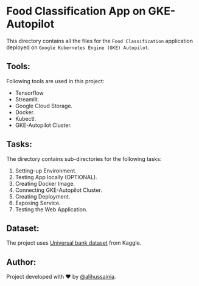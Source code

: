 # Food Classification App on GKE-Autopilot
This directory contains all the files for the `Food Classification` application deployed on `Google Kubernetes Engine (GKE) Autopilot`. 

## Tools:
Following tools are used in this project:

- Tensorflow
- Streamlit.
- Google Cloud Storage.
- Docker.
- Kubectl.
- GKE-Autopilot Cluster.

## Tasks:
The directory contains sub-directories for the following tasks:

1. Setting-up Environment.
3. Testing App locally (OPTIONAL).
4. Creating Docker Image.
5. Connecting GKE-Autopilot Cluster.
6. Creating Deployment.
7. Exposing Service.
8. Testing the Web Application.

## Dataset: 
The project uses [Universal bank dataset](https://www.kaggle.com/sriharipramod/bank-loan-classification) from Kaggle.

## Author:
Project developed with ❤️ by [@alihussainia](https://www.github.com/alihussainia).
